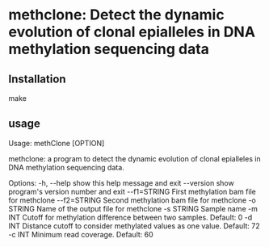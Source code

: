 # methclone: Detect the dynamic evolution of clonal epialleles in DNA methylation sequencing data

## Installation 
make 

## usage
Usage: methClone [OPTION]

methclone: a program to detect the dynamic evolution of clonal epialleles in DNA
methylation sequencing data. 

Options:
  -h, --help            show this help message and exit
  --version             show program's version number and exit
  --f1=STRING           First methylation bam file for methclone
  --f2=STRING           Second methylation bam file for methclone
  -o STRING             Name of the output file for methclone
  -s STRING             Sample name
  -m INT                Cutoff for methylation difference between two samples.
Default: 0
  -d INT                Distance cutoff to consider methylated values as one
                        value. Default: 72
  -c INT                Minimum read coverage. Default: 60



